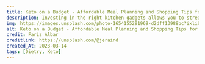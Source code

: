 ```yaml
---
title: Keto on a Budget - Affordable Meal Planning and Shopping Tips for a Low-Carb Lifestyle
description: Investing in the right kitchen gadgets allows you to streamline your keto meal preparation, save time, and enjoy a diverse range of tasty, satisfying dishes.
img: https://images.unsplash.com/photo-1654155291969-d2dff13988bc?ixlib=rb-4.0.3&ixid=MnwxMjA3fDB8MHxwaG90by1wYWdlfHx8fGVufDB8fHx8&auto=format&fit=crop&w=1160&q=80
alt: Keto on a Budget - Affordable Meal Planning and Shopping Tips for a Low-Carb Lifestyle
credit: Fariz Albar
creditlink: https://unsplash.com/@jeraind
created_At: 2023-03-14
tags: [Dietry, Keto]
---
```

